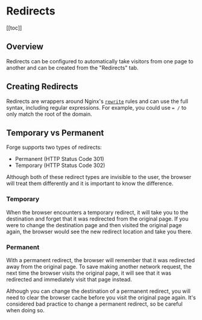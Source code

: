 # Redirects

[[toc]]

## Overview

Redirects can be configured to automatically take visitors from one page to another and can be created from the "Redirects" tab.

## Creating Redirects

Redirects are wrappers around Nginx's [`rewrite`](https://nginx.org/en/docs/http/ngx_http_rewrite_module.html#rewrite) rules and can use the full syntax, including regular expressions. For example, you could use `= /` to only match the root of the domain.

## Temporary vs Permanent

Forge supports two types of redirects:

- Permanent (HTTP Status Code 301)
- Temporary (HTTP Status Code 302)

Although both of these redirect types are invisible to the user, the browser will treat them differently and it is important to know the difference.

### Temporary

When the browser encounters a temporary redirect, it will take you to the destination and forget that it was redirected from the original page. If you were to change the destination page and then visited the original page again, the browser would see the new redirect location and take you there.

### Permanent

With a permanent redirect, the browser will remember that it was redirected away from the original page. To save making another network request, the next time the browser visits the original page, it will see that it was redirected and immediately visit that page instead.

Although you can change the destination of a permanent redirect, you will need to clear the browser cache before you visit the original page again. It's considered bad practice to change a permanent redirect, so be careful when doing so.
